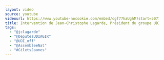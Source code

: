 ```yaml
---
layout: video
source: youtube
videourl: https://www.youtube-nocookie.com/embed/cgf77haUghM?start=5077&modestbranding=1
title: Intervention de Jean-Christophe Lagarde, Président du groupe UDI, Agir et Indépendants à l'Assemblée nationale
tags:
  - "@jclagarde"
  - "@DeputesUDIAGIR"
  - "@UDI_off"
  - "@AssembleeNat"
  - "#GiletsJaunes"
---
```

